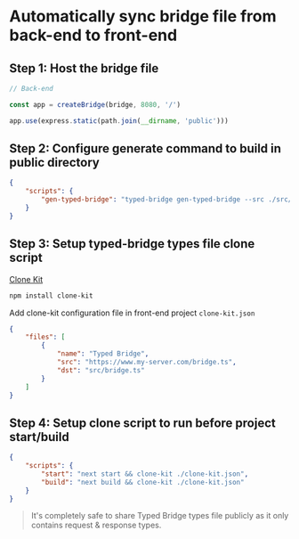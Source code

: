 # Automatically sync bridge file from back-end to front-end

## Step 1: Host the bridge file

```ts
// Back-end

const app = createBridge(bridge, 8080, '/')

app.use(express.static(path.join(__dirname, 'public')))
```

## Step 2: Configure generate command to build in public directory

```json
{
    "scripts": {
        "gen-typed-bridge": "typed-bridge gen-typed-bridge --src ./src/bridge/index.ts --dest ./public/bridge.ts"
    }
}
```

## Step 3: Setup typed-bridge types file clone script

[Clone Kit](https://www.npmjs.com/package/clone-kit)

```bash
npm install clone-kit
```

Add clone-kit configuration file in front-end project `clone-kit.json`

```json
{
    "files": [
        {
            "name": "Typed Bridge",
            "src": "https://www.my-server.com/bridge.ts",
            "dst": "src/bridge.ts"
        }
    ]
}
```

## Step 4: Setup clone script to run before project start/build

```json
{
    "scripts": {
        "start": "next start && clone-kit ./clone-kit.json",
        "build": "next build && clone-kit ./clone-kit.json"
    }
}
```

> It's completely safe to share Typed Bridge types file publicly as it only contains request & response types.
